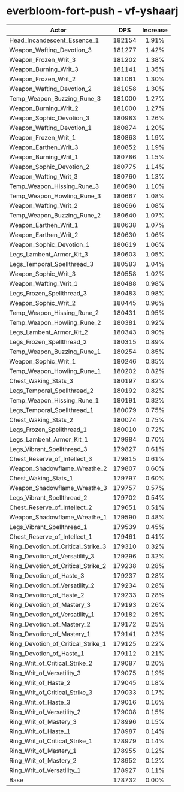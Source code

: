 # everbloom-fort-push - vf-yshaarj
| Actor | DPS | Increase |
|---|:---:|:---:|
|Head_Incandescent_Essence_1|182154|1.91%|
|Weapon_Wafting_Devotion_3|181277|1.42%|
|Weapon_Frozen_Writ_3|181202|1.38%|
|Weapon_Burning_Writ_3|181141|1.35%|
|Weapon_Frozen_Writ_2|181061|1.30%|
|Weapon_Wafting_Devotion_2|181058|1.30%|
|Temp_Weapon_Buzzing_Rune_3|181000|1.27%|
|Weapon_Burning_Writ_2|181000|1.27%|
|Weapon_Sophic_Devotion_3|180983|1.26%|
|Weapon_Wafting_Devotion_1|180874|1.20%|
|Weapon_Frozen_Writ_1|180863|1.19%|
|Weapon_Earthen_Writ_3|180852|1.19%|
|Weapon_Burning_Writ_1|180786|1.15%|
|Weapon_Sophic_Devotion_2|180775|1.14%|
|Weapon_Wafting_Writ_3|180760|1.13%|
|Temp_Weapon_Hissing_Rune_3|180690|1.10%|
|Temp_Weapon_Howling_Rune_3|180667|1.08%|
|Weapon_Wafting_Writ_2|180666|1.08%|
|Temp_Weapon_Buzzing_Rune_2|180640|1.07%|
|Weapon_Earthen_Writ_1|180638|1.07%|
|Weapon_Earthen_Writ_2|180630|1.06%|
|Weapon_Sophic_Devotion_1|180619|1.06%|
|Legs_Lambent_Armor_Kit_3|180603|1.05%|
|Legs_Temporal_Spellthread_3|180583|1.04%|
|Weapon_Sophic_Writ_3|180558|1.02%|
|Weapon_Wafting_Writ_1|180488|0.98%|
|Legs_Frozen_Spellthread_3|180483|0.98%|
|Weapon_Sophic_Writ_2|180445|0.96%|
|Temp_Weapon_Hissing_Rune_2|180431|0.95%|
|Temp_Weapon_Howling_Rune_2|180381|0.92%|
|Legs_Lambent_Armor_Kit_2|180343|0.90%|
|Legs_Frozen_Spellthread_2|180315|0.89%|
|Temp_Weapon_Buzzing_Rune_1|180254|0.85%|
|Weapon_Sophic_Writ_1|180246|0.85%|
|Temp_Weapon_Howling_Rune_1|180202|0.82%|
|Chest_Waking_Stats_3|180197|0.82%|
|Legs_Temporal_Spellthread_2|180192|0.82%|
|Temp_Weapon_Hissing_Rune_1|180191|0.82%|
|Legs_Temporal_Spellthread_1|180079|0.75%|
|Chest_Waking_Stats_2|180074|0.75%|
|Legs_Frozen_Spellthread_1|180010|0.72%|
|Legs_Lambent_Armor_Kit_1|179984|0.70%|
|Legs_Vibrant_Spellthread_3|179827|0.61%|
|Chest_Reserve_of_Intellect_3|179815|0.61%|
|Weapon_Shadowflame_Wreathe_2|179807|0.60%|
|Chest_Waking_Stats_1|179797|0.60%|
|Weapon_Shadowflame_Wreathe_3|179757|0.57%|
|Legs_Vibrant_Spellthread_2|179702|0.54%|
|Chest_Reserve_of_Intellect_2|179651|0.51%|
|Weapon_Shadowflame_Wreathe_1|179590|0.48%|
|Legs_Vibrant_Spellthread_1|179539|0.45%|
|Chest_Reserve_of_Intellect_1|179461|0.41%|
|Ring_Devotion_of_Critical_Strike_3|179310|0.32%|
|Ring_Devotion_of_Versatility_3|179296|0.32%|
|Ring_Devotion_of_Critical_Strike_2|179238|0.28%|
|Ring_Devotion_of_Haste_3|179237|0.28%|
|Ring_Devotion_of_Versatility_2|179234|0.28%|
|Ring_Devotion_of_Haste_2|179233|0.28%|
|Ring_Devotion_of_Mastery_3|179193|0.26%|
|Ring_Devotion_of_Versatility_1|179182|0.25%|
|Ring_Devotion_of_Mastery_2|179172|0.25%|
|Ring_Devotion_of_Mastery_1|179141|0.23%|
|Ring_Devotion_of_Critical_Strike_1|179125|0.22%|
|Ring_Devotion_of_Haste_1|179112|0.21%|
|Ring_Writ_of_Critical_Strike_2|179087|0.20%|
|Ring_Writ_of_Versatility_3|179075|0.19%|
|Ring_Writ_of_Haste_2|179045|0.18%|
|Ring_Writ_of_Critical_Strike_3|179033|0.17%|
|Ring_Writ_of_Haste_3|179016|0.16%|
|Ring_Writ_of_Versatility_2|179008|0.15%|
|Ring_Writ_of_Mastery_3|178996|0.15%|
|Ring_Writ_of_Haste_1|178987|0.14%|
|Ring_Writ_of_Critical_Strike_1|178979|0.14%|
|Ring_Writ_of_Mastery_1|178955|0.12%|
|Ring_Writ_of_Mastery_2|178952|0.12%|
|Ring_Writ_of_Versatility_1|178927|0.11%|
|Base|178732|0.00%|
